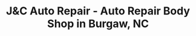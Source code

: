 ---
title: "J&C Auto Repair - Auto Repair Body Shop in Burgaw, NC"
url: /burgaw/jandc-auto-repair-auto-repair-body-shop-in-burgaw-nc/
shop: car repair
---